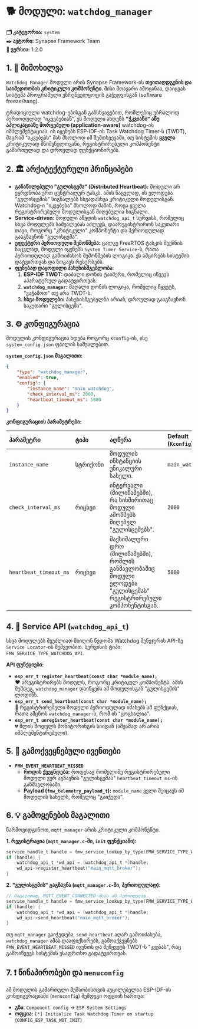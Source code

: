 # 🐕 მოდული: `watchdog_manager`

**🗂️ კატეგორია:** `system`  
**✒️ ავტორი:** Synapse Framework Team  
**🔖 ვერსია:** 1.2.0

## 1. 📜 მიმოხილვა

`Watchdog Manager` მოდული არის Synapse Framework-ის **თვითაღდგენის და საიმედოობის კრიტიკული კომპონენტი**. მისი მთავარი ამოცანაა, დაიცვას სისტემა პროგრამული უზრუნველყოფის გაჭედვისგან (software freeze/hang).

ტრადიციული watchdog-ებისგან განსხვავებით, რომლებიც უბრალოდ პერიოდულად "იკვებებიან", ეს მოდული ახდენს **"ჭკვიანი" ანუ აპლიკაციაზე მორგებული (application-aware)** watchdog-ის იმპლემენტაციას. ის იყენებს ESP-IDF-ის Task Watchdog Timer-ს (TWDT), მაგრამ "აკვებებს" მას მხოლოდ იმ შემთხვევაში, თუ სისტემის **ყველა** კრიტიკულად მნიშვნელოვანი, რეგისტრირებული კომპონენტი გამართულად და დროულად ფუნქციონირებს.

## 2. 🏛️ არქიტექტურული პრინციპები

- **განაწილებული "გულისცემა" (Distributed Heartbeat):** მოდული არ ეყრდნობა ერთ ცენტრალურ ტასკს. ამის ნაცვლად, ის ელოდება "გულისცემის" სიგნალებს სხვადასხვა კრიტიკული მოდულისგან. Watchdog-ი "იკვებება" მხოლოდ მაშინ, როცა ყველა რეგისტრირებული მოდულისგან მიღებულია სიგნალი.
- **Service-driven:** მოდული აწვდის `watchdog_api_t` სერვისს, რომელიც სხვა მოდულებს საშუალებას აძლევს, დაარეგისტრირონ საკუთარი თავი, როგორც "კრიტიკული" კომპონენტი და პერიოდულად გააგზავნონ "გულისცემა".
- **ეფექტური პერიოდული შემოწმება:** ცალკე FreeRTOS ტასკის შექმნის ნაცვლად, მოდული იყენებს `System Timer Service`-ს, რათა პერიოდულად გამოიძახოს შემოწმების ლოგიკა. ეს ამცირებს სისტემის დატვირთვას და ზოგავს რესურსებს.
- **ფენებად დაყოფილი პასუხისმგებლობა:**
    1. **ESP-IDF TWDT:** დაბალი დონის ტაიმერი, რომელიც იწვევს აპარატურულ გადატვირთვას.
    2. **`watchdog_manager`:** მაღალი დონის ლოგიკა, რომელიც წყვეტს, "ვაჭამოთ" თუ არა TWDT-ს.
    3. **სხვა მოდულები:** პასუხისმგებელნი არიან, დროულად გააგზავნონ საკუთარი "გულისცემა".

## 3. ⚙️ კონფიგურაცია

მოდულის კონფიგურაცია ხდება როგორც `Kconfig`-ის, ისე `system_config.json` ფაილის საშუალებით.

**`system_config.json` მაგალითი:**

```json
{
    "type": "watchdog_manager",
    "enabled": true,
    "config": {
        "instance_name": "main_watchdog",
        "check_interval_ms": 2000,
        "heartbeat_timeout_ms": 5000
    }
}
```

**კონფიგურაციის პარამეტრები:**

| პარამეტრი | ტიპი | აღწერა | Default (`Kconfig`) |
| :--- | :--- | :--- | :--- |
| `instance_name` | სტრიქონი | მოდულის ინსტანციის უნიკალური სახელი. | `main_watchdog` |
| `check_interval_ms` | რიცხვი | ინტერვალი (მილიწამებში), რა სიხშირითაც მოდული ამოწმებს მიღებულ "გულისცემებს". | `2000` |
| `heartbeat_timeout_ms` | რიცხვი | მაქსიმალური დრო (მილიწამებში), რომლის განმავლობაშიც მოდული ელოდება "გულისცემას" რეგისტრირებული კომპონენტისგან. | `5000` |

## 4. 🔌 Service API (`watchdog_api_t`)

სხვა მოდულებს შეუძლიათ მიიღონ წვდომა Watchdog მენეჯერის API-ზე `Service Locator`-ის მეშვეობით. სერვისის ტიპი: `FMW_SERVICE_TYPE_WATCHDOG_API`.

**API ფუნქციები:**

- **`esp_err_t register_heartbeat(const char *module_name);`**  
    ❤️ არეგისტრირებს მოდულს, როგორც კრიტიკულ კომპონენტს. ამის შემდეგ, `watchdog_manager` დაიწყებს ამ მოდულისგან "გულისცემის" ლოდინს.
- **`esp_err_t send_heartbeat(const char *module_name);`**  
    💓 რეგისტრირებული მოდული პერიოდულად იძახებს ამ ფუნქციას, რათა ამცნოს `watchdog_manager`-ს, რომ ის "ცოცხალია".
- **`esp_err_t unregister_heartbeat(const char *module_name);`**  
    💔 შლის მოდულს მონიტორინგის სიიდან (ამჟამად არ არის იმპლემენტირებული).

## 5. 📢 გამოქვეყნებული ივენთები

- **`FMW_EVENT_HEARTBEAT_MISSED`**
  - **როდის ქვეყნდება:** როდესაც რომელიმე რეგისტრირებული მოდული ვერ აგზავნის "გულისცემას" `heartbeat_timeout_ms`-ის განმავლობაში.
  - **Payload (`fmw_telemetry_payload_t`):** `module_name` ველი შეიცავს იმ მოდულის სახელს, რომელიც "გაიჭედა".

## 6. 💡 გამოყენების მაგალითი

წარმოვიდგინოთ, `mqtt_manager` არის კრიტიკული კომპონენტი.

**1. რეგისტრაცია (`mqtt_manager.c`-ში, `init` ფუნქციაში):**

```c
service_handle_t handle = fmw_service_lookup_by_type(FMW_SERVICE_TYPE_WATCHDOG_API);
if (handle) {
    watchdog_api_t *wd_api = (watchdog_api_t *)handle;
    wd_api->register_heartbeat("main_mqtt_broker");
}
```

**2. "გულისცემის" გაგზავნა (`mqtt_manager.c`-ში, პერიოდულად):**

```c
// მაგალითად, MQTT_EVENT_CONNECTED-ისას ან პერიოდულად
service_handle_t handle = fmw_service_lookup_by_type(FMW_SERVICE_TYPE_WATCHDOG_API);
if (handle) {
    watchdog_api_t *wd_api = (watchdog_api_t *)handle;
    wd_api->send_heartbeat("main_mqtt_broker");
}
```

თუ `mqtt_manager` გაიჭედება, `send_heartbeat` აღარ გამოიძახება, `watchdog_manager` ამას დააფიქსირებს, გამოაქვეყნებს `FMW_EVENT_HEARTBEAT_MISSED` ივენთს და შეწყვეტს TWDT-ს "კვებას", რაც გამოიწვევს სისტემის უსაფრთხო გადატვირთვას.

## 7. ❗ წინაპირობები და `menuconfig`

ამ მოდულის გამართული მუშაობისთვის აუცილებელია ESP-IDF-ის კონფიგურაციაში (`menuconfig`) შემდეგი ოფციის ჩართვა:

- **გზა:** `Component config` → `ESP System Settings`
- **ოფცია:** `[*] Initialize Task Watchdog Timer on startup` (`CONFIG_ESP_TASK_WDT_INIT`)
